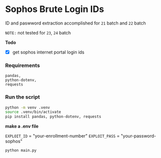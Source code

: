 # Sophos Brute Login IDs

ID and paswword extraction accomplished for `21` batch and `22` batch

`NOTE:` not tested for `23`, `24` batch

**Todo**

- [x] get sophos internet portal login ids

### Requirements

    pandas,
    python-dotenv,
    requests

### Run the script

```bash
python -m venv .venv
source .venv/bin/activate
pip install pandas, python-dotenv, requests
```

**make a .env file**

`EXPLOIT_ID` = "your-enrollment-number"
`EXPLOIT_PASS` = "your-password-sophos"
    

```bash
python main.py
```
